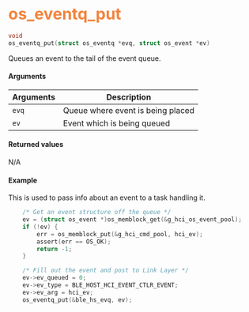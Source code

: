 ## <font color="#F2853F" style="font-size:24pt"> os_eventq_put</font>

```c
void
os_eventq_put(struct os_eventq *evq, struct os_event *ev)
```

Queues an event to the tail of the event queue.


#### Arguments

| Arguments | Description |
|-----------|-------------|
| `evq` |  Queue where event is being placed  |
| `ev` |  Event which is being queued  |


#### Returned values

N/A

#### Example

<Add text to set up the context for the example here>
This is used to pass info about an event to a task handling it.

```c
    /* Get an event structure off the queue */
    ev = (struct os_event *)os_memblock_get(&g_hci_os_event_pool);
    if (!ev) {
        err = os_memblock_put(&g_hci_cmd_pool, hci_ev);
        assert(err == OS_OK);
        return -1;
    }

    /* Fill out the event and post to Link Layer */
    ev->ev_queued = 0;
    ev->ev_type = BLE_HOST_HCI_EVENT_CTLR_EVENT;
    ev->ev_arg = hci_ev;
    os_eventq_put(&ble_hs_evq, ev);

```

